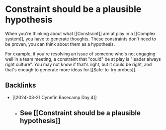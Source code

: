 # Constraint should be a plausible hypothesis
When you're thinking about what [[Constraint]] are at play in a [[Complex system]], you have to generate thoughts. These constraints don't need to be proven, you can think about them as a hypothesis.

For example, if you're resolving an issue of someone who's not engaging well in a team meeting, a constraint that "could" be at play is "leader always right culture". You may not know if that's right, but it could be right, and that's enough to generate more ideas for [[Safe-to-try probes]].

## Backlinks
* [[2024-03-21 Cynefin Basecamp Day 4]]
	* ## See [[Constraint should be a plausible hypothesis]]

<!-- #evergreen -->

<!-- {BearID:E7B8E789-1D99-432E-B66D-A4E0BC3C181B} -->
